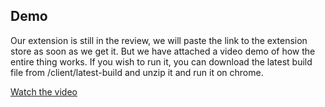 ## Demo

Our extension is still in the review, we will paste the link to the extension store as soon as we get it. But we have attached a video demo of how the entire thing works. If you wish to run it, you can download the latest build file from /client/latest-build and unzip it and run it on chrome.

[Watch the video](https://www.loom.com/embed/71f26169f0fc4633addd592df08fd7b6)
